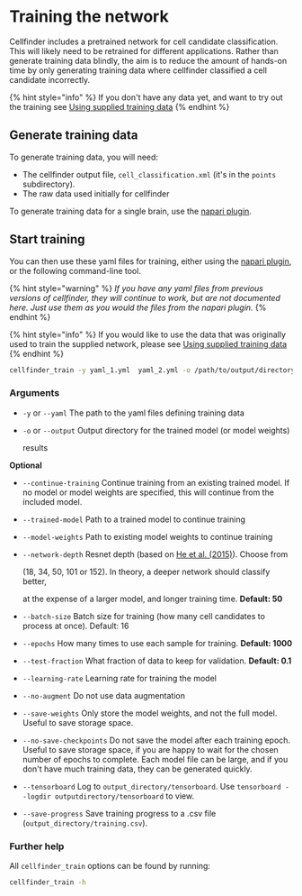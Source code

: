# Training the network

Cellfinder includes a pretrained network for cell candidate classification. This will likely need to be retrained for different applications. Rather than generate training data blindly, the aim is to reduce the amount of hands-on time by only generating training data where cellfinder classified a cell candidate incorrectly.

{% hint style="info" %}
If you don't have any data yet, and want to try out the training see [Using supplied training data](using-supplied-data.md)
{% endhint %}

## Generate training data

To generate training data, you will need:

* The cellfinder output file, `cell_classification.xml` (it's in the `points` subdirectory).
* The raw data used initially for cellfinder

To generate training data for a single brain, use the [napari plugin](../../../cellfinder-napari/user-guide/training-data-generation.md).

## Start training

You can then use these yaml files for training, either using the [napari plugin](../../../cellfinder-napari/user-guide/training-the-network.md), or the following command-line tool.&#x20;

{% hint style="warning" %}
_If you have any yaml files from previous versions of cellfinder, they will continue to work, but are not documented here. Just use them as you would the files from the napari plugin._&#x20;
{% endhint %}

{% hint style="info" %}
If you would like to use the data that was originally used to train the supplied network, please see [Using supplied training data](using-supplied-data.md)
{% endhint %}

```bash
cellfinder_train -y yaml_1.yml  yaml_2.yml -o /path/to/output/directory/
```

### Arguments

* `-y` or `--yaml` The path to the yaml files defining training data
*   `-o` or `--output` Output directory for the trained model (or model weights)

    results

**Optional**

* `--continue-training` Continue training from an existing trained model. If no model or model weights are specified, this will continue from the included model.
* `--trained-model` Path to a trained model to continue training
* `--model-weights` Path to existing model weights to continue training
*   `--network-depth` Resnet depth (based on [He et al. (2015)](https://arxiv.org/abs/1512.03385)). Choose from

    (18, 34, 50, 101 or 152). In theory, a deeper network should classify better,

    at the expense of a larger model, and longer training time. **Default: 50**
* `--batch-size` Batch size for training (how many cell candidates to process at once). Default: 16
* `--epochs` How many times to use each sample for training. **Default: 1000**
* `--test-fraction` What fraction of data to keep for validation. **Default: 0.1**
* `--learning-rate` Learning rate for training the model
* `--no-augment` Do not use data augmentation
* `--save-weights` Only store the model weights, and not the full model. Useful to save storage space.
* `--no-save-checkpoints` Do not save the model after each training epoch. Useful to save storage space, if you are happy to wait for the chosen number of epochs to complete. Each model file can be large, and if you don't have much training data, they can be generated quickly.
* `--tensorboard` Log to `output_directory/tensorboard`. Use `tensorboard --logdir outputdirectory/tensorboard` to view.
* `--save-progress` Save training progress to a .csv file (`output_directory/training.csv`).

### Further help

All `cellfinder_train` options can be found by running:

```bash
cellfinder_train -h
```
